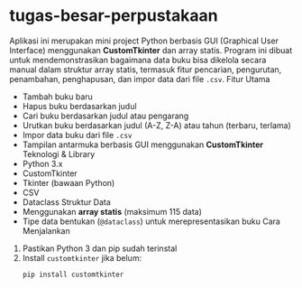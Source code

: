 # tugas-besar-perpustakaan
Aplikasi ini merupakan mini project Python berbasis GUI (Graphical User Interface) menggunakan **CustomTkinter** dan array statis. Program ini dibuat untuk mendemonstrasikan bagaimana data buku bisa dikelola secara manual dalam struktur array statis, termasuk fitur pencarian, pengurutan, penambahan, penghapusan, dan impor data dari file `.csv`.
Fitur Utama
- Tambah buku baru
- Hapus buku berdasarkan judul
- Cari buku berdasarkan judul atau pengarang
- Urutkan buku berdasarkan judul (A-Z, Z-A) atau tahun (terbaru, terlama)
- Impor data buku dari file `.csv`
- Tampilan antarmuka berbasis GUI menggunakan **CustomTkinter**
Teknologi & Library
- Python 3.x
- CustomTkinter
- Tkinter (bawaan Python)
- CSV
- Dataclass
Struktur Data
- Menggunakan **array statis** (maksimum 115 data)
- Tipe data bentukan (`@dataclass`) untuk merepresentasikan buku
Cara Menjalankan
1. Pastikan Python 3 dan pip sudah terinstal
2. Install `customtkinter` jika belum:
   ```bash
   pip install customtkinter
